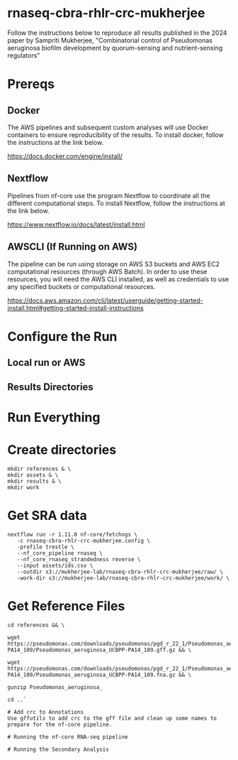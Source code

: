 # rnaseq-cbra-rhlr-crc-mukherjee
Follow the instructions below to reproduce all results published in the 2024 paper by Sampriti Mukherjee, "Combinatorial control of Pseudomonas aeruginosa biofilm development by quorum-sensing and nutrient-sensing regulators"

# Prereqs 

## Docker
The AWS pipelines and subsequent custom analyses will use Docker containers to ensure reproducibility of the results. To install docker, follow the instructions at the link below.

https://docs.docker.com/engine/install/

## Nextflow
Pipelines from nf-core use the program Nextflow to coordinate all the different computational steps. To install Nextflow, follow the instructions at the link below. 

https://www.nextflow.io/docs/latest/install.html

## AWSCLI (If Running on AWS)
The pipeline can be run using storage on AWS S3 buckets and AWS EC2 computational resources (through AWS Batch). In order to use these resources, you will need the AWS CLI installed, as well as credentials to use any specified buckets or computational resources. 

https://docs.aws.amazon.com/cli/latest/userguide/getting-started-install.html#getting-started-install-instructions

# Configure the Run
## Local run or AWS
## Results Directories

# Run Everything

# Create directories
```
mkdir references & \
mkdir assets & \ 
mkdir results & \
mkdir work
```
# Get SRA data

```
nextflow run -r 1.11.0 nf-core/fetchngs \
   -c rnaseq-cbra-rhlr-crc-mukherjee.config \
   -profile trestle \
   --nf_core_pipeline rnaseq \
   --nf_core_rnaseq_strandedness reverse \
   --input assets/ids.csv \
   --outdir s3://mukherjee-lab/rnaseq-cbra-rhlr-crc-mukherjee/raw/ \
   -work-dir s3://mukherjee-lab/rnaseq-cbra-rhlr-crc-mukherjee/work/ \
```

# Get Reference Files
```
cd references && \

wget https://pseudomonas.com/downloads/pseudomonas/pgd_r_22_1/Pseudomonas_aeruginosa_UCBPP-PA14_109/Pseudomonas_aeruginosa_UCBPP-PA14_109.gff.gz && \ 

wget https://pseudomonas.com/downloads/pseudomonas/pgd_r_22_1/Pseudomonas_aeruginosa_UCBPP-PA14_109/Pseudomonas_aeruginosa_UCBPP-PA14_109.fna.gz && \

gunzip Pseudomonas_aeruginosa_

cd ..`

# Add crc to Annotations
Use gffutils to add crc to the gff file and clean up some names to prepare for the nf-core pipeline.

# Running the nf-core RNA-seq pipeline

# Running the Secondary Analysis